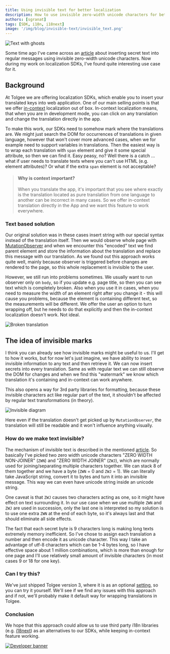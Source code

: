 ```yaml
---
title: Using invisible text for better localization
description: How to use invisible zero-width unicode characters for better localization with Tolgee tool while supporting in-context translation feature at the same time.
authors: [sgranat]
tags: [SDK, i18n, i18next]
image: '/img/blog/invisible-text/invisible_text.png'
---
```


![Text with ghosts](/img/blog/invisible-text/invisible_text.png)

Some time ago I've came across an [article](https://null-byte.wonderhowto.com/how-to/use-zero-width-characters-hide-secret-messages-text-even-reveal-leaks-0198692/) about inserting secret text into regular messages using invisible zero-width unicode characters. Now during my work on localization SDKs, I've found quite interesting use case for it.

<!--truncate-->

## Background

At Tolgee we are offering localization SDKs, which enable you to insert your translated keys into web application. One of our main selling points is that we offer [in-context](https://tolgee.io/features/dev-tools) localization out of box. In-context localization means, that when you are in development mode, you can click on any translation and change the translation directly in the app.

To make this work, our SDKs need to somehow mark where the translations are. We might just search the DOM for occurrences of translations in given language, however that won't cover more advanced cases, when we for example need to support variables in translations. Then the easiest way is to wrap each translation with `span` element and give it some special attribute, so then we can find it. Easy peasy, no? Well there is a catch ... what if user needs to translate texts where you can't use HTML (e.g. element attributes)? Or what if the extra `span` element is not acceptable?

> #### Why is context important?
>
> When you translate the app, it's important that you see where exactly is the translation located as pure translation from one language to another can be incorrect in many cases. So we offer in-context translation directly in the App and we want this feature to work everywhere.

### Text based solution

Our original solution was in these cases insert string with our special syntax instead of the translation itself. Then we would observe whole page with [MutationObserver](https://developer.mozilla.org/en-US/docs/Web/API/MutationObserver) and when we encounter this "encoded" text we find parent element and store the information about the translation and replace this message with our translation. As we found out this approach works quite well, mainly because observer is triggered before changes are rendered to the page, so this whole replacement is invisible to the user.

However, we still run into problems sometimes. We usually want to run observer only on `body`, so if you update e.g. page title, so then you can see text which is completely broken. Also when you use it in cases, when you need to measure the width of an element right after you change it - this will cause you problems, because the element is containing different text, so the measurements will be different. We offer the user an option to turn wrapping off, but he needs to do that explicitly and then the in-context localization doesn't work. Not ideal.

![Broken translation](/img/blog/invisible-text/encoded_wrong.png)

## The idea of invisible marks

I think you can already see how invisible marks might be useful to us. I'll get to how it works, but for now let's just imagine, we have ability to insert invisible information to any text and then retrieve it. We can now insert secrets into every translation. Same as with regular text we can still observe the DOM for changes and when we find this "watermark" we know which translation it's containing and in-context can work anywhere.

This also opens a way for 3rd party libraries for formatting, because these invisible characters act like regular part of the text, it shouldn't be affected by regular text transformations (in theory).

![Invisible diagram](/img/blog/invisible-text/diagram_invisible.png)

Here even if the translation doesn't get picked up by `MutationObserver`, the translation will still be readable and it won't influence anything visually.

### How do we make text invisible?

The mechanism of invisible text is described in the mentioned [article](https://null-byte.wonderhowto.com/how-to/use-zero-width-characters-hide-secret-messages-text-even-reveal-leaks-0198692/). So basically I've picked two zero width unicode characters "ZERO WIDTH NON-JOINER" (`ZWN`) and "ZERO WIDTH JOINER" (`ZWJ`), which are normally used for joining/separating multiple characters together. We can stack 8 of them together and we have a byte (`ZWN` = 0 and `ZWJ` = 1). We can literally take JavaScript string, convert it to bytes and turn it into an invisible message. This way we can even have unicode string inside an unicode string.

One caveat is that `ZWJ` causes two characters acting as one, so it might have effect on text surrounding it. In our use case when we use multiple `ZWN` and `ZWJ` are used in succession, only the last one is interpreted so my solution is to use one extra `ZWN` at the end of each byte, so it's always last and that should eliminate all side effects.

The fact that each secret byte is 9 characters long is making long texts extremely memory inefficient. So I've chose to assign each translation a number and then encode it as unicode character. This way I take an advantage of utf-8 characters which can be 1-4 bytes long, so I have effective space about 1 million combinations, which is more than enough for one page and I'll use relatively small amount of invisible characters (in most cases 9 or 18 for one key).

### Can I try this?

We've just shipped Tolgee version 3, where it is as an optional [setting](https://tolgee.io/docs/changelog/tolgee_js_version_3#wrappermode-setting), so you can try it yourself. We'll see if we find any issues with this approach and if not, we'll probably make it default way for wrapping translations in Tolgee.

### Conclusion

We hope that this approach could allow us to use third party i18n libraries (e.g. [i18next](https://www.i18next.com/)) as an alternatives to our SDKs, while keeping in-context feature working.

[![Developer banner](/img/blog/blog-banners/banner-developer.webp)](https://app.tolgee.io/sign_up)
